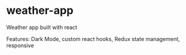 # weather-app
Weather app built with react

Features: Dark Mode, custom react hooks, Redux state management, responsive
